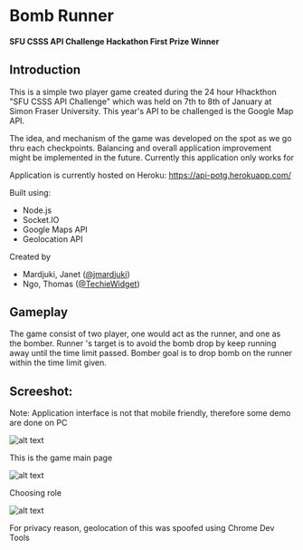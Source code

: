 # Bomb Runner
#### SFU CSSS API Challenge Hackathon First Prize Winner
## Introduction
This is a simple two player game created during the 24 hour Hhackthon "SFU CSSS API Challenge" which was held on 7th to 8th of January at Simon Fraser University. This year's API to be challenged is the Google Map API.

The idea, and mechanism of the game was developed on the spot as we go thru each checkpoints. Balancing and overall application improvement might be implemented in the future. Currently this application only works for 

Application is currently hosted on Heroku:
https://api-potg.herokuapp.com/

Built using:
+ Node.js
+ Socket.IO
+ Google Maps API
+ Geolocation API

Created by
+ Mardjuki, Janet ([@jmardjuki](https://github.com/jmardjuki))
+ Ngo, Thomas ([@TechieWidget](https://github.com/TechieWidget))

## Gameplay
The game consist of two player, one would act as the runner, and one as the bomber. Runner 's target is to avoid the bomb drop by keep running away until the time limit passed. Bomber goal is to drop bomb on the runner within the time limit given.

## Screeshot:

Note: Application interface is not that mobile friendly, therefore some demo are done on PC

![alt text](http://i.imgur.com/lI6lah6.png "title_page")

This is the game main page

![alt text](http://i.imgur.com/JN4LCK4.png "title_page")

Choosing role

![alt text](http://i.imgur.com/Zxgxahs.png "title_page")

For privacy reason, geolocation of this was spoofed using Chrome Dev Tools
